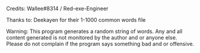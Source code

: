 Credits:
Wallee#8314 / Red-exe-Engineer

Thanks to:
Deekayen for their 1-1000 common words file

Warning:
This program generates a random string of words.
Any and all content generated is not monitored by the author and or anyone else.
Please do not complain if the program says something bad and or offensive.
